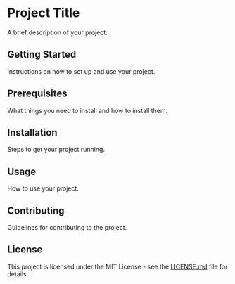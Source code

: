 # Project Title

A brief description of your project.

## Getting Started

Instructions on how to set up and use your project.

## Prerequisites

What things you need to install and how to install them.

## Installation

Steps to get your project running.

## Usage

How to use your project.

## Contributing

Guidelines for contributing to the project.

## License

This project is licensed under the MIT License - see the [LICENSE.md](LICENSE.md) file for details.
